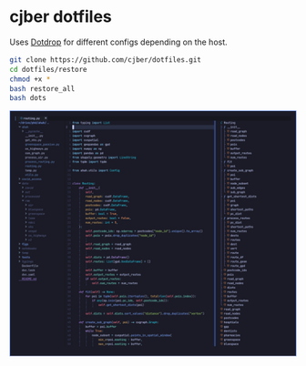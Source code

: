 # cjber dotfiles

Uses [Dotdrop](https://github.com/deadc0de6/dotdrop) for different configs depending on the host.

```bash
git clone https://github.com/cjber/dotfiles.git
cd dotfiles/restore
chmod +x *
bash restore_all
bash dots
```

![Neovim](./screenshots/nvim.jpeg)
